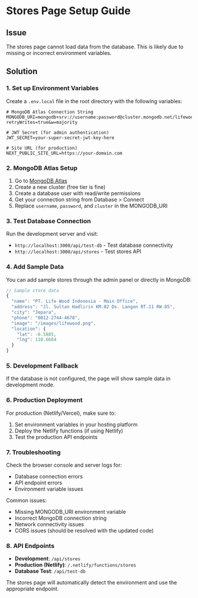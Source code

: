# Stores Page Setup Guide

## Issue
The stores page cannot load data from the database. This is likely due to missing or incorrect environment variables.

## Solution

### 1. Set up Environment Variables

Create a `.env.local` file in the root directory with the following variables:

```env
# MongoDB Atlas Connection String
MONGODB_URI=mongodb+srv://username:password@cluster.mongodb.net/lifewood?retryWrites=true&w=majority

# JWT Secret (for admin authentication)
JWT_SECRET=your-super-secret-jwt-key-here

# Site URL (for production)
NEXT_PUBLIC_SITE_URL=https://your-domain.com
```

### 2. MongoDB Atlas Setup

1. Go to [MongoDB Atlas](https://cloud.mongodb.com)
2. Create a new cluster (free tier is fine)
3. Create a database user with read/write permissions
4. Get your connection string from Database > Connect
5. Replace `username`, `password`, and `cluster` in the MONGODB_URI

### 3. Test Database Connection

Run the development server and visit:
- `http://localhost:3000/api/test-db` - Test database connectivity
- `http://localhost:3000/api/stores` - Test stores API

### 4. Add Sample Data

You can add sample stores through the admin panel or directly in MongoDB:

```javascript
// Sample store data
{
  "name": "PT. Life Wood Indonesia - Main Office",
  "address": "Jl. Sultan Hadlirin KM.02 Ds. Langon RT.11 RW.05",
  "city": "Jepara",
  "phone": "0812-2744-4678",
  "image": "/images/lifewood.png",
  "location": {
    "lat": -6.5885,
    "lng": 110.6684
  }
}
```

### 5. Development Fallback

If the database is not configured, the page will show sample data in development mode.

### 6. Production Deployment

For production (Netlify/Vercel), make sure to:
1. Set environment variables in your hosting platform
2. Deploy the Netlify functions (if using Netlify)
3. Test the production API endpoints

### 7. Troubleshooting

Check the browser console and server logs for:
- Database connection errors
- API endpoint errors
- Environment variable issues

Common issues:
- Missing MONGODB_URI environment variable
- Incorrect MongoDB connection string
- Network connectivity issues
- CORS issues (should be resolved with the updated code)

### 8. API Endpoints

- **Development**: `/api/stores`
- **Production (Netlify)**: `/.netlify/functions/stores`
- **Database Test**: `/api/test-db`

The stores page will automatically detect the environment and use the appropriate endpoint. 